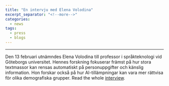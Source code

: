 ```yaml
---
title: "En intervju med Elena Volodina"
excerpt_separator: "<!--more-->"
categories:
  - news
tags:
  - press
  - blogs
---
```


------

Den 13 februari utnämndes Elena Volodina till professor i språkteknologi vid Göteborgs universitet. Hennes forskning fokuserar främst på hur stora textmassor kan rensas automatiskt på personuppgifter och känslig information. Hon forskar också på hur AI-tillämpningar kan vara mer rättvisa för olika demografiska grupper.
Read the whole [interview](https://sprakbanken.se/aktuellt/nyheter/manadensprofilelenavolodina.5.1eb2584e1850542abfa270c8.html).
